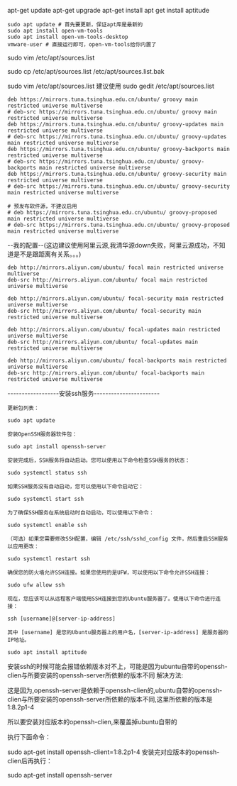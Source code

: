 apt-get update
 apt-get upgrade apt-get install <packagename>
 apt get install aptitude 

```#共享剪贴板
sudo apt update # 首先要更新，保证apt库是最新的
sudo apt install open-vm-tools
sudo apt install open-vm-tools-desktop
vmware-user # 直接运行即可，open-vm-tools给你内置了
```

sudo vim /etc/apt/sources.list

sudo  cp   /etc/apt/sources.list   /etc/apt/sources.list.bak

sudo vim /etc/apt/sources.list
建议使用 sudo gedit /etc/apt/sources.list

```# 默认注释了源码镜像以提高 apt update 速度，如有需要可自行取消注释
deb https://mirrors.tuna.tsinghua.edu.cn/ubuntu/ groovy main restricted universe multiverse
# deb-src https://mirrors.tuna.tsinghua.edu.cn/ubuntu/ groovy main restricted universe multiverse
deb https://mirrors.tuna.tsinghua.edu.cn/ubuntu/ groovy-updates main restricted universe multiverse
# deb-src https://mirrors.tuna.tsinghua.edu.cn/ubuntu/ groovy-updates main restricted universe multiverse
deb https://mirrors.tuna.tsinghua.edu.cn/ubuntu/ groovy-backports main restricted universe multiverse
# deb-src https://mirrors.tuna.tsinghua.edu.cn/ubuntu/ groovy-backports main restricted universe multiverse
deb https://mirrors.tuna.tsinghua.edu.cn/ubuntu/ groovy-security main restricted universe multiverse
# deb-src https://mirrors.tuna.tsinghua.edu.cn/ubuntu/ groovy-security main restricted universe multiverse

# 预发布软件源，不建议启用
# deb https://mirrors.tuna.tsinghua.edu.cn/ubuntu/ groovy-proposed main restricted universe multiverse
# deb-src https://mirrors.tuna.tsinghua.edu.cn/ubuntu/ groovy-proposed main restricted universe multiverse
```


--我的配置--(这边建议使用阿里云源,我清华源down失败，阿里云源成功，不知道是不是跟距离有关系。。。)
```
deb http://mirrors.aliyun.com/ubuntu/ focal main restricted universe multiverse
deb-src http://mirrors.aliyun.com/ubuntu/ focal main restricted universe multiverse
 
deb http://mirrors.aliyun.com/ubuntu/ focal-security main restricted universe multiverse
deb-src http://mirrors.aliyun.com/ubuntu/ focal-security main restricted universe multiverse
 
deb http://mirrors.aliyun.com/ubuntu/ focal-updates main restricted universe multiverse
deb-src http://mirrors.aliyun.com/ubuntu/ focal-updates main restricted universe multiverse
 
deb http://mirrors.aliyun.com/ubuntu/ focal-backports main restricted universe multiverse
deb-src http://mirrors.aliyun.com/ubuntu/ focal-backports main restricted universe multiverse

```

------------------安装ssh服务-----------------------
```
更新包列表：

sudo apt update

安装OpenSSH服务器软件包：

sudo apt install openssh-server

安装完成后，SSH服务将自动启动。您可以使用以下命令检查SSH服务的状态：

sudo systemctl status ssh

如果SSH服务没有自动启动，您可以使用以下命令启动它：

sudo systemctl start ssh

为了确保SSH服务在系统启动时自动启动，可以使用以下命令：

sudo systemctl enable ssh

（可选）如果您需要修改SSH配置，编辑 /etc/ssh/sshd_config 文件，然后重启SSH服务以应用更改：

sudo systemctl restart ssh

确保您的防火墙允许SSH连接。如果您使用的是UFW，可以使用以下命令允许SSH连接：

sudo ufw allow ssh

现在，您应该可以从远程客户端使用SSH连接到您的Ubuntu服务器了。使用以下命令进行连接：

ssh [username]@[server-ip-address]

其中 [username] 是您的Ubuntu服务器上的用户名，[server-ip-address] 是服务器的IP地址。

sudo apt install aptitude 

```
安装ssh的时候可能会报错依赖版本对不上，可能是因为ubuntu自带的openssh-clien与所要安装的openssh-server所依赖的版本不同
解决方法:

这是因为,openssh-server是依赖于openssh-clien的,ubuntu自带的openssh-clien与所要安装的openssh-server所依赖的版本不同,这里所依赖的版本是 1:8.2p1-4

所以要安装对应版本的openssh-clien,来覆盖掉ubuntu自带的

执行下面命令：

sudo apt-get install openssh-client=1:8.2p1-4
安装完对应版本的openssh-clien后再执行：

sudo apt-get install openssh-server
